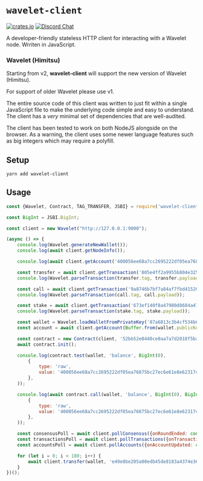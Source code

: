 # `wavelet-client`

[![crates.io](https://img.shields.io/npm/v/wavelet-client.svg)](https://www.npmjs.com/package/wavelet-client)
[![Discord Chat](https://img.shields.io/discord/458332417909063682.svg)](https://discord.gg/dMYfDPM)

A developer-friendly stateless HTTP client for interacting with a Wavelet node. Wrriten in JavaScript.


### **Wavelet (Himitsu)**
Starting from v2, **wavelet-client** will support the new version of Wavelet (Himitsu).

For support of older Wavelet please use v1.

The entire source code of this client was written to just fit within a single JavaScript file to make
the underlying code simple and easy to understand. The client has a _very_ minimal set of dependencies
that are well-audited.

The client has been tested to work on both NodeJS alongside on the browser. As a warning, the client uses
some newer language features such as big integers which may require a polyfill.

## Setup

```shell
yarn add wavelet-client
```

## Usage

```javascript
const {Wavelet, Contract, TAG_TRANSFER, JSBI} = require('wavelet-client');

const BigInt = JSBI.BigInt;

const client = new Wavelet("http://127.0.0.1:9000");

(async () => {
    console.log(Wavelet.generateNewWallet());
    console.log(await client.getNodeInfo());

    console.log(await client.getAccount('400056ee68a7cc2695222df05ea76875bc27ec6e61e8e62317c336157019c405'));

    const transfer = await client.getTransaction('805e4ff2a9955b804e32579166c8a54e07e3f1c161702254d8778e4805ea12fc');
    console.log(Wavelet.parseTransaction(transfer.tag, transfer.payload));

    const call = await client.getTransaction('9a8746b7bf7a84af7fbd41520a841e96907bee71a88560af7e6996cfb7682891');
    console.log(Wavelet.parseTransaction(call.tag, call.payload));

    const stake = await client.getTransaction('673ef140f8a47980d8684a47bf639624d7a4d8470ad30c1a66a4f417f69ab84a');
    console.log(Wavelet.parseTransaction(stake.tag, stake.payload));

    const wallet = Wavelet.loadWalletFromPrivateKey('87a6813c3b4cf534b6ae82db9b1409fa7dbd5c13dba5858970b56084c4a930eb400056ee68a7cc2695222df05ea76875bc27ec6e61e8e62317c336157019c405');
    const account = await client.getAccount(Buffer.from(wallet.publicKey).toString("hex"));

    const contract = new Contract(client, '52bb52e0440ce0aa7a7d2018f5bac21d6abde64f5b9498615ce2bef332bd487a');
    await contract.init();

    console.log(contract.test(wallet, 'balance', BigInt(0),
        {
            type: 'raw',
            value: '400056ee68a7cc2695222df05ea76875bc27ec6e61e8e62317c336157019c405'
        },
    ));

    console.log(await contract.call(wallet, 'balance', BigInt(0), BigInt(0), JSBI.subtract(BigInt(account.balance), BigInt(1000000)),
        {
            type: 'raw',
            value: '400056ee68a7cc2695222df05ea76875bc27ec6e61e8e62317c336157019c405'
        },
    ));

    const consensusPoll = await client.pollConsensus({onRoundEnded: console.log});
    const transactionsPoll = await client.pollTransactions({onTransactionApplied: console.log}, {tag: TAG_TRANSFER, creator: "400056ee68a7cc2695222df05ea76875bc27ec6e61e8e62317c336157019c405"});
    const accountsPoll = await client.pollAccounts({onAccountUpdated: console.log}, {id: "400056ee68a7cc2695222df05ea76875bc27ec6e61e8e62317c336157019c405"});

    for (let i = 0; i < 100; i++) {
        await client.transfer(wallet, 'e49e8be205a00edb45de8183a4374e362efc9a4da56dd7ba17e2dd780501e49f', BigInt(1000000));
    }
})();
```